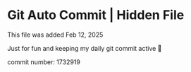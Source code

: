 # Git Auto Commit | Hidden File

This file was added Feb 12, 2025

Just for fun and keeping my daily git commit active 🤪

commit number: 1732919
